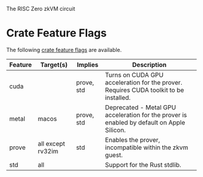 The RISC Zero zkVM circuit

# Crate Feature Flags

The following [crate feature flags](https://doc.rust-lang.org/cargo/reference/features.html) are available.

| Feature | Target(s)         | Implies    | Description                                                                                |
| ------- | ----------------- | ---------- | ------------------------------------------------------------------------------------------ |
| cuda    |                   | prove, std | Turns on CUDA GPU acceleration for the prover. Requires CUDA toolkit to be installed.      |
| metal   | macos             | prove, std | Deprecated - Metal GPU acceleration for the prover is enabled by default on Apple Silicon. |
| prove   | all except rv32im | std        | Enables the prover, incompatible within the zkvm guest.                                    |
| std     | all               |            | Support for the Rust stdlib.                                                               |
